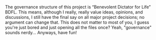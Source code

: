 The governance structure of this project is “Benevolent Dictator for Life” BDFL.
This means, although I really, really value ideas, opinions, and discussions, I still have the final say on all major project decisions; no argument can change that. 
This does not matter to most of you, I guess you're just bored and just opening all the files once?
Yeah, "governance" sounds nerdy... Anyways, have fun!
